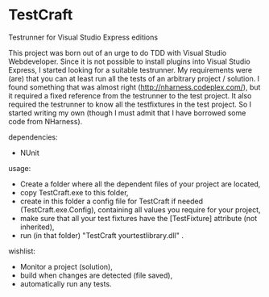 TestCraft
=========

Testrunner for Visual Studio Express editions


This project was born out of an urge to do TDD with Visual Studio Webdeveloper. Since it is not possible to
install plugins into Visual Studio Express, I started looking for a suitable testrunner. My requirements were
(are) that you can at least run all the tests of an arbitrary project / solution.
I found something that was almost right (http://nharness.codeplex.com/), but it required a fixed reference from
the testrunner to the test project. It also required the testrunner to know all the testfixtures in the 
test project.
So I started writing my own (though I must admit that I have borrowed some code from NHarness).


dependencies:
  - NUnit

usage: 
  - Create a folder where all the dependent files of your project are located,
  - copy TestCraft.exe to this folder,
  - create in this folder a config file for TestCraft if needed (TestCraft.exe.Config), containing all values you require for your project,
  - make sure that all your test fixtures have the [TestFixture] attribute (not inherited),
  - run (in that folder) "TestCraft yourtestlibrary.dll" .

wishlist:
  - Monitor a project (solution),
  - build when changes are detected (file saved),
  - automatically run any tests.
